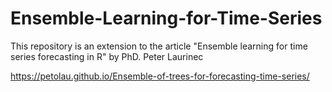 # Ensemble-Learning-for-Time-Series
This repository is an extension to the article "Ensemble learning for time series forecasting in R" by PhD. Peter Laurinec

https://petolau.github.io/Ensemble-of-trees-for-forecasting-time-series/
